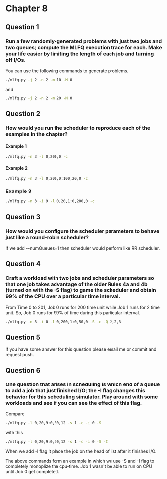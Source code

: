 # Chapter 8

## Question 1

### Run a few randomly-generated problems with just two jobs and two queues; compute the MLFQ execution trace for each. Make your life easier by limiting the length of each job and turning off I/Os.

You can use the following commands to generate problems.

```bash
./mlfq.py -j 2 -n 2 -m 10 -M 0
```

and

```bash
./mlfq.py -j 2 -n 2 -m 20 -M 0
```

## Question 2

### How would you run the scheduler to reproduce each of the examples in the chapter?

#### Example 1

```bash
./mlfq.py -n 3 -l 0,200,0 -c
```

#### Example 2

```bash
./mlfq.py -n 3 -l 0,200,0:100,20,0 -c
```

### Example 3

```bash
./mlfq.py -n 3 -i 9 -l 0,20,1:0,200,0 -c
```

## Question 3

### How would you configure the scheduler parameters to behave just like a round-robin scheduler?

If we add --numQueues=1 then scheduler would perform like RR scheduler.

## Question 4

### Craft a workload with two jobs and scheduler parameters so that one job takes advantage of the older Rules 4a and 4b (turned on with the -S flag) to game the scheduler and obtain 99% of the CPU over a particular time interval.

From Time 0 to 201, Job 0 runs for 200 time unit while Job 1 runs for 2 time unit. So, Job 0 runs for 99% of time during this particular interval.

```bash
./mlfq.py -n 3 -i 0 -l 0,200,1:0,50,0 -S -c -Q 2,2,3
```

## Question 5

If you have some answer for this question please email me or commit and request push.

## Question 6

### One question that arises in scheduling is which end of a queue to add a job that just finished I/O; the -I flag changes this behavior for this scheduling simulator. Play around with some workloads and see if you can see the effect of this flag.

Compare

```bash
./mlfq.py -l 0,20,9:0,30,12 -s 1 -c -i 0 -S
```

with this

```bash
./mlfq.py -l 0,20,9:0,30,12 -s 1 -c -i 0 -S -I
```

When we add -I flag it place the job on the head of list after it finishes I/O.

The above commands form an example in which we use -S and -I flag to completely monoplize the cpu-time. Job 1 wasn't be able to run on CPU until Job 0 get completed.